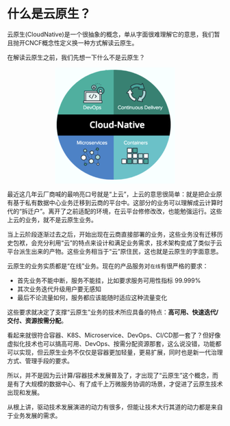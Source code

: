 # 什么是云原生？

云原生(CloudNative)是一个很抽象的概念，单从字面很难理解它的意思，我们暂且抛开CNCF概念性定义换一种方式解读云原生。

在解读云原生之前，我们先想一下什么不是云原生？

<div  align="center">
	<img src="../assets/cloud-native.png" width = "280"  align=center />
</div>

最近这几年云厂商喊的最响亮口号就是“上云”，上云的意思很简单：就是把企业原有基于私有数据中心业务迁移到云商的平台中。这部分的业务可以理解成云计算时代的“拆迁户”。离开了之前适配的环境，在云平台修修改改，也能勉强运行。这些上云的业务，就不是云原生业务。

当上云阶段逐渐过去之后，开始出现在云商直接部署的业务，这些业务没有迁移历史包袱，会充分利用“云”的特点来设计和满足业务需求，技术架构变成了类似于云平台派生出来的产物。这些业务相当于“云”原住民，这也就是云原生的字面意思。

云原生的业务实质都是“在线”业务。现在的产品服务对`在线`有很严格的要求：

- 首先业务不能中断，服务不能挂，比如要求服务可用性指标 99.999%
- 其次业务迭代升级用户要无感知
- 最后不论流量如何，服务都应该能随时适应这种流量变化

这些要求就决定了支撑“云原生”业务的技术所应具备的特点：**高可用、快速迭代/交付、资源按需分配**。

看起来就很符合容器、K8S、Microservice、DevOps、CI/CD那一套了？但好像虚拟化技术也可以搞高可用、DevOps、按需分配资源那套，这么说没错，功能都可以实现，但云原生业务不仅仅是容器更加轻量，更易扩展，同时也是新一代治理方式、管理手段的要求。


所以，并不是因为云计算/容器技术发展普及了，才出现了“云原生”这个概念，而是有了大规模的数据中心、有了成千上万微服务协调的场景，才促进了云原生技术出现和发展。

从根上讲，驱动技术发展演进的动力有很多，但能让技术大行其道的动力都是来自于业务发展的需求。